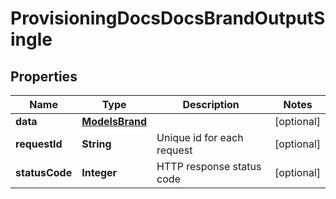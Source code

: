 

# ProvisioningDocsDocsBrandOutputSingle


## Properties

| Name | Type | Description | Notes |
|------------ | ------------- | ------------- | -------------|
|**data** | [**ModelsBrand**](ModelsBrand.md) |  |  [optional] |
|**requestId** | **String** | Unique id for each request |  [optional] |
|**statusCode** | **Integer** | HTTP response status code |  [optional] |



